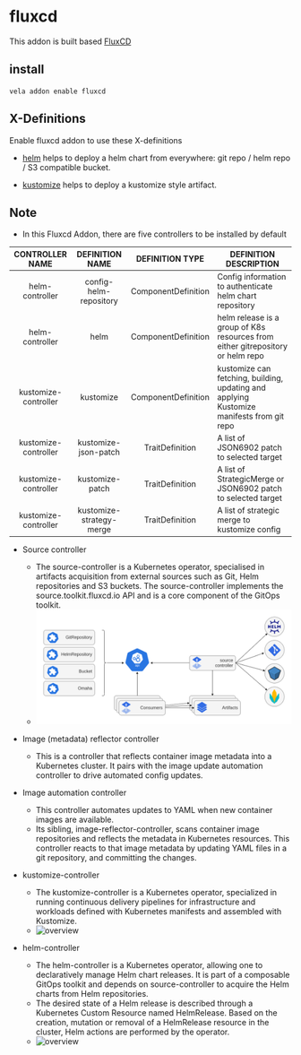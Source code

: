 # fluxcd

This addon is built based [FluxCD](https://fluxcd.io/)

## install

```shell
vela addon enable fluxcd
```

## X-Definitions

Enable fluxcd addon to use these X-definitions

- [helm](https://kubevela.io/docs/end-user/components/helm) helps to deploy a helm chart from everywhere:
git repo / helm repo / S3 compatible bucket.

- [kustomize](https://kubevela.io/docs/end-user/components/kustomize) helps to deploy a kustomize style artifact.

## Note
- In this Fluxcd Addon, there are five controllers to be installed by default

|CONTROLLER NAME                |DEFINITION NAME                         |DEFINITION TYPE           |DEFINITION DESCRIPTION|
| :----:        |    :----:   |          :----: | ---|
|helm-controller                |config-helm-repository                  |ComponentDefinition       |Config information to authenticate helm chart repository|
|helm-controller                |helm                                    |ComponentDefinition       |helm release is a group of K8s resources from either gitrepository or helm repo|
|kustomize-controller           |kustomize                               |ComponentDefinition       |kustomize can fetching, building, updating and applying Kustomize manifests from git repo|
|kustomize-controller           |kustomize-json-patch                    |TraitDefinition           |A list of JSON6902 patch to selected target|
|kustomize-controller           |kustomize-patch                         |TraitDefinition           |A list of StrategicMerge or JSON6902 patch to selected target|
|kustomize-controller           |kustomize-strategy-merge                |TraitDefinition           |A list of strategic merge to kustomize config

- Source controller
  - The source-controller is a Kubernetes operator, specialised in artifacts acquisition from external sources such as Git, Helm repositories and S3 buckets. The source-controller implements the source.toolkit.fluxcd.io API and is a core component of the GitOps toolkit.
  - ![overview](https://github.com/fluxcd/source-controller/blob/main/docs/diagrams/source-controller-overview.png)

- Image (metadata) reflector controller
  - This is a controller that reflects container image metadata into a Kubernetes cluster. It pairs with the image update automation controller to drive automated config updates.

- Image automation controller
  - This controller automates updates to YAML when new container images are available.
  - Its sibling, image-reflector-controller, scans container image repositories and reflects the metadata in Kubernetes resources. This controller reacts to that image metadata by updating YAML files in a git repository, and committing the changes.

- kustomize-controller
  - The kustomize-controller is a Kubernetes operator, specialized in running continuous delivery pipelines for infrastructure and workloads defined with Kubernetes manifests and assembled with Kustomize.
  - ![overview](https://github.com/fluxcd/kustomize-controller/blob/main/docs/diagrams/kustomize-controller-overview.png)

- helm-controller
  - The helm-controller is a Kubernetes operator, allowing one to declaratively manage Helm chart releases. It is part of a composable GitOps toolkit and depends on source-controller to acquire the Helm charts from Helm repositories.
  - The desired state of a Helm release is described through a Kubernetes Custom Resource named HelmRelease. Based on the creation, mutation or removal of a HelmRelease resource in the cluster, Helm actions are performed by the operator.
  - ![overview](https://github.com/fluxcd/helm-controller/blob/main/docs/diagrams/helm-controller-overview.png)
